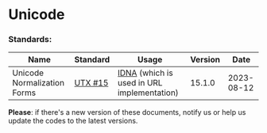 # Unicode

### Standards:

| Name                        | Standard                                                     | Usage                                                               | Version | Date       |
|-----------------------------|--------------------------------------------------------------|---------------------------------------------------------------------|---------|------------|
| Unicode Normalization Forms | [UTX #15](https://www.unicode.org/reports/tr15/tr15-54.html) | [IDNA](../uri/idna/README.md) (which is used in URL implementation) | 15.1.0  | 2023-08-12 |

**Please**: if there's a new version of these documents, notify us or help us update the codes to the latest versions.
